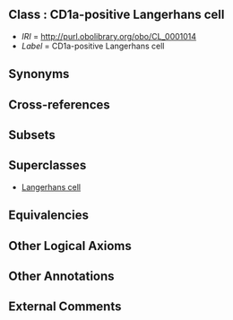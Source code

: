 
## Class : CD1a-positive Langerhans cell

 * *IRI* = http://purl.obolibrary.org/obo/CL_0001014
 * *Label* = CD1a-positive Langerhans cell

## Synonyms


## Cross-references


## Subsets


## Superclasses

 * [Langerhans cell](../../CL/53/CL_0000453.md)

## Equivalencies


## Other Logical Axioms


## Other Annotations


## External Comments

